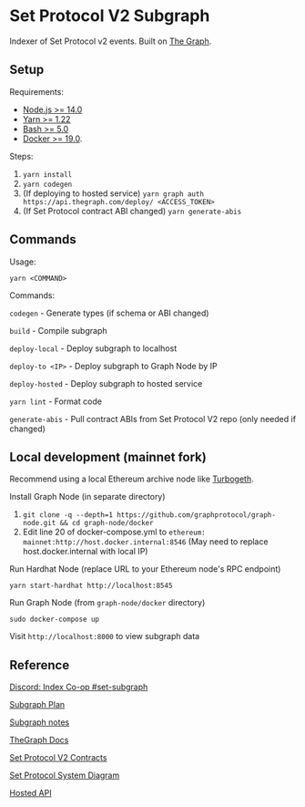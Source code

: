 # Set Protocol V2 Subgraph

Indexer of Set Protocol v2 events. Built on [The Graph](https://thegraph.com/).

## Setup

Requirements:

- [Node.js >= 14.0](https://nodejs.org/en/download/)
- [Yarn >= 1.22](https://yarnpkg.com)
- [Bash >= 5.0](https://gist.github.com/Rican7/44081a9806595704fa7b289c32fcd62c)
- [Docker >= 19.0](https://www.docker.com/get-started).

Steps:

1. `yarn install`
2. `yarn codegen`
3. (If deploying to hosted service) `yarn graph auth https://api.thegraph.com/deploy/ <ACCESS_TOKEN>`
4. (If Set Protocol contract ABI changed) `yarn generate-abis`

## Commands

Usage:

`yarn <COMMAND>`

Commands:

`codegen` - Generate types (if schema or ABI changed)

`build` - Compile subgraph

`deploy-local` - Deploy subgraph to localhost

`deploy-to <IP>` - Deploy subgraph to Graph Node by IP

`deploy-hosted` - Deploy subgraph to hosted service

`yarn lint` - Format code

`generate-abis` - Pull contract ABIs from Set Protocol V2 repo (only needed if changed)

## Local development (mainnet fork)

Recommend using a local Ethereum archive node like [Turbogeth](https://github.com/ledgerwatch/turbo-geth).

Install Graph Node (in separate directory)

1. `git clone -q --depth=1 https://github.com/graphprotocol/graph-node.git && cd graph-node/docker`
2. Edit line 20 of docker-compose.yml to `ethereum: mainnet:http://host.docker.internal:8546` (May need to replace host.docker.internal with local IP)

Run Hardhat Node (replace URL to your Ethereum node's RPC endpoint)

`yarn start-hardhat http://localhost:8545`

Run Graph Node (from `graph-node/docker` directory)

`sudo docker-compose up`

Visit `http://localhost:8000` to view subgraph data

## Reference

[Discord: Index Co-op #set-subgraph](https://discord.gg/8FYPP7ebbw)

[Subgraph Plan](https://docs.google.com/spreadsheets/d/1I3sk1kvfCPnnrUUCiBa35DZneeTx0vtGk04B-rKCJVE/edit#gid=0)

[Subgraph notes](https://docs.google.com/document/d/1c2-JrZFc4WJxm_6X7Uj5kNXKNkZ_ZAzsS08Mv7UfVaw/edit?usp=sharing)

[TheGraph Docs](https://thegraph.com/docs/)

[Set Protocol V2 Contracts](https://github.com/SetProtocol/set-protocol-v2-contracts)

[Set Protocol System Diagram](https://drive.google.com/file/d/15ETEqxkjkR29GmWH4gg4ob_OW9lb_Nly/view)

[Hosted API](https://thegraph.com/explorer/subgraph/desert-defi/setprotocolv2)
